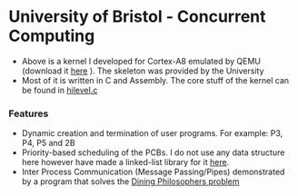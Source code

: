 # University of Bristol - Concurrent Computing
* Above is a kernel I developed for Cortex-A8 emulated by QEMU (download it [here](https://www.qemu.org/) ). The skeleton was provided by the University
* Most of it is written in C and Assembly. The core stuff of the kernel can be found in [hilevel.c](question/kernel/hilevel.c)

### Features
* Dynamic creation and termination of user programs. For example: P3, P4, P5 and 2B
* Priority-based scheduling of the PCBs. I do not use any data structure here however have made a linked-list library for it [here]().
* Inter Process Communication (Message Passing/Pipes) demonstrated by a program that solves the [Dining Philosophers problem](https://en.wikipedia.org/wiki/Dining_philosophers_problem)


